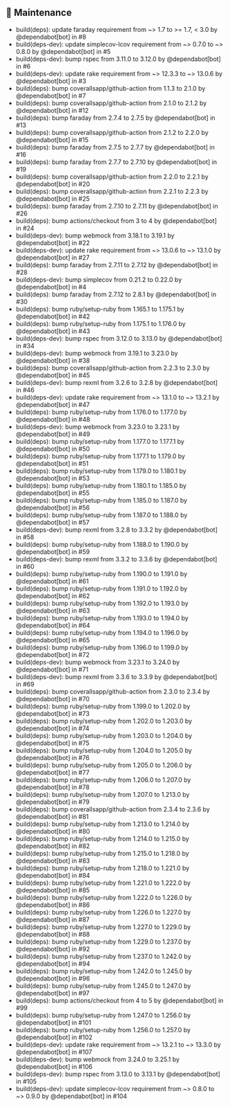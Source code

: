## 🧹 Maintenance

- build(deps): update faraday requirement from ~> 1.7 to >= 1.7, < 3.0 by @dependabot[bot] in #8
- build(deps-dev): update simplecov-lcov requirement from ~> 0.7.0 to ~> 0.8.0 by @dependabot[bot] in #5
- build(deps-dev): bump rspec from 3.11.0 to 3.12.0 by @dependabot[bot] in #6
- build(deps-dev): update rake requirement from ~> 12.3.3 to ~> 13.0.6 by @dependabot[bot] in #3
- build(deps): bump coverallsapp/github-action from 1.1.3 to 2.1.0 by @dependabot[bot] in #7
- build(deps): bump coverallsapp/github-action from 2.1.0 to 2.1.2 by @dependabot[bot] in #12
- build(deps): bump faraday from 2.7.4 to 2.7.5 by @dependabot[bot] in #13
- build(deps): bump coverallsapp/github-action from 2.1.2 to 2.2.0 by @dependabot[bot] in #15
- build(deps): bump faraday from 2.7.5 to 2.7.7 by @dependabot[bot] in #16
- build(deps): bump faraday from 2.7.7 to 2.7.10 by @dependabot[bot] in #19
- build(deps): bump coverallsapp/github-action from 2.2.0 to 2.2.1 by @dependabot[bot] in #20
- build(deps): bump coverallsapp/github-action from 2.2.1 to 2.2.3 by @dependabot[bot] in #25
- build(deps): bump faraday from 2.7.10 to 2.7.11 by @dependabot[bot] in #26
- build(deps): bump actions/checkout from 3 to 4 by @dependabot[bot] in #24
- build(deps-dev): bump webmock from 3.18.1 to 3.19.1 by @dependabot[bot] in #22
- build(deps-dev): update rake requirement from ~> 13.0.6 to ~> 13.1.0 by @dependabot[bot] in #27
- build(deps): bump faraday from 2.7.11 to 2.7.12 by @dependabot[bot] in #28
- build(deps-dev): bump simplecov from 0.21.2 to 0.22.0 by @dependabot[bot] in #4
- build(deps): bump faraday from 2.7.12 to 2.8.1 by @dependabot[bot] in #30
- build(deps): bump ruby/setup-ruby from 1.165.1 to 1.175.1 by @dependabot[bot] in #42
- build(deps): bump ruby/setup-ruby from 1.175.1 to 1.176.0 by @dependabot[bot] in #43
- build(deps-dev): bump rspec from 3.12.0 to 3.13.0 by @dependabot[bot] in #34
- build(deps-dev): bump webmock from 3.19.1 to 3.23.0 by @dependabot[bot] in #38
- build(deps): bump coverallsapp/github-action from 2.2.3 to 2.3.0 by @dependabot[bot] in #45
- build(deps-dev): bump rexml from 3.2.6 to 3.2.8 by @dependabot[bot] in #46
- build(deps-dev): update rake requirement from ~> 13.1.0 to ~> 13.2.1 by @dependabot[bot] in #47
- build(deps): bump ruby/setup-ruby from 1.176.0 to 1.177.0 by @dependabot[bot] in #48
- build(deps-dev): bump webmock from 3.23.0 to 3.23.1 by @dependabot[bot] in #49
- build(deps): bump ruby/setup-ruby from 1.177.0 to 1.177.1 by @dependabot[bot] in #50
- build(deps): bump ruby/setup-ruby from 1.177.1 to 1.179.0 by @dependabot[bot] in #51
- build(deps): bump ruby/setup-ruby from 1.179.0 to 1.180.1 by @dependabot[bot] in #53
- build(deps): bump ruby/setup-ruby from 1.180.1 to 1.185.0 by @dependabot[bot] in #55
- build(deps): bump ruby/setup-ruby from 1.185.0 to 1.187.0 by @dependabot[bot] in #56
- build(deps): bump ruby/setup-ruby from 1.187.0 to 1.188.0 by @dependabot[bot] in #57
- build(deps-dev): bump rexml from 3.2.8 to 3.3.2 by @dependabot[bot] in #58
- build(deps): bump ruby/setup-ruby from 1.188.0 to 1.190.0 by @dependabot[bot] in #59
- build(deps-dev): bump rexml from 3.3.2 to 3.3.6 by @dependabot[bot] in #60
- build(deps): bump ruby/setup-ruby from 1.190.0 to 1.191.0 by @dependabot[bot] in #61
- build(deps): bump ruby/setup-ruby from 1.191.0 to 1.192.0 by @dependabot[bot] in #62
- build(deps): bump ruby/setup-ruby from 1.192.0 to 1.193.0 by @dependabot[bot] in #63
- build(deps): bump ruby/setup-ruby from 1.193.0 to 1.194.0 by @dependabot[bot] in #64
- build(deps): bump ruby/setup-ruby from 1.194.0 to 1.196.0 by @dependabot[bot] in #65
- build(deps): bump ruby/setup-ruby from 1.196.0 to 1.199.0 by @dependabot[bot] in #72
- build(deps-dev): bump webmock from 3.23.1 to 3.24.0 by @dependabot[bot] in #71
- build(deps-dev): bump rexml from 3.3.6 to 3.3.9 by @dependabot[bot] in #69
- build(deps): bump coverallsapp/github-action from 2.3.0 to 2.3.4 by @dependabot[bot] in #70
- build(deps): bump ruby/setup-ruby from 1.199.0 to 1.202.0 by @dependabot[bot] in #73
- build(deps): bump ruby/setup-ruby from 1.202.0 to 1.203.0 by @dependabot[bot] in #74
- build(deps): bump ruby/setup-ruby from 1.203.0 to 1.204.0 by @dependabot[bot] in #75
- build(deps): bump ruby/setup-ruby from 1.204.0 to 1.205.0 by @dependabot[bot] in #76
- build(deps): bump ruby/setup-ruby from 1.205.0 to 1.206.0 by @dependabot[bot] in #77
- build(deps): bump ruby/setup-ruby from 1.206.0 to 1.207.0 by @dependabot[bot] in #78
- build(deps): bump ruby/setup-ruby from 1.207.0 to 1.213.0 by @dependabot[bot] in #79
- build(deps): bump coverallsapp/github-action from 2.3.4 to 2.3.6 by @dependabot[bot] in #81
- build(deps): bump ruby/setup-ruby from 1.213.0 to 1.214.0 by @dependabot[bot] in #80
- build(deps): bump ruby/setup-ruby from 1.214.0 to 1.215.0 by @dependabot[bot] in #82
- build(deps): bump ruby/setup-ruby from 1.215.0 to 1.218.0 by @dependabot[bot] in #83
- build(deps): bump ruby/setup-ruby from 1.218.0 to 1.221.0 by @dependabot[bot] in #84
- build(deps): bump ruby/setup-ruby from 1.221.0 to 1.222.0 by @dependabot[bot] in #85
- build(deps): bump ruby/setup-ruby from 1.222.0 to 1.226.0 by @dependabot[bot] in #86
- build(deps): bump ruby/setup-ruby from 1.226.0 to 1.227.0 by @dependabot[bot] in #87
- build(deps): bump ruby/setup-ruby from 1.227.0 to 1.229.0 by @dependabot[bot] in #88
- build(deps): bump ruby/setup-ruby from 1.229.0 to 1.237.0 by @dependabot[bot] in #92
- build(deps): bump ruby/setup-ruby from 1.237.0 to 1.242.0 by @dependabot[bot] in #94
- build(deps): bump ruby/setup-ruby from 1.242.0 to 1.245.0 by @dependabot[bot] in #96
- build(deps): bump ruby/setup-ruby from 1.245.0 to 1.247.0 by @dependabot[bot] in #97
- build(deps): bump actions/checkout from 4 to 5 by @dependabot[bot] in #99
- build(deps): bump ruby/setup-ruby from 1.247.0 to 1.256.0 by @dependabot[bot] in #101
- build(deps): bump ruby/setup-ruby from 1.256.0 to 1.257.0 by @dependabot[bot] in #102
- build(deps-dev): update rake requirement from ~> 13.2.1 to ~> 13.3.0 by @dependabot[bot] in #107
- build(deps-dev): bump webmock from 3.24.0 to 3.25.1 by @dependabot[bot] in #106
- build(deps-dev): bump rspec from 3.13.0 to 3.13.1 by @dependabot[bot] in #105
- build(deps-dev): update simplecov-lcov requirement from ~> 0.8.0 to ~> 0.9.0 by @dependabot[bot] in #104

